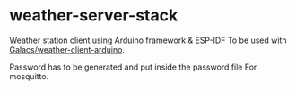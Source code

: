 # weather-server-stack
Weather station client using Arduino framework & ESP-IDF
To be used with [Galacs/weather-client-arduino](https://github.com/Galacs/weather-client-arduino).

Password has to be generated and put inside the password file For mosquitto.
